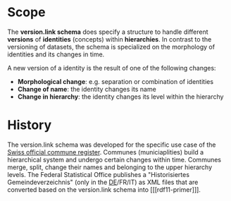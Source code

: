 # Scope
The **version.link schema** does specify a structure to handle different **versions** of **identities** (concepts) within **hierarchies**. In contrast to the versioning of datasets, the schema is specialized on the morphology of identities and its changes in time. 

A new version of a identity is the result of one of the following changes:

* **Morphological change**: e.g. separation or combination of identities
* **Change of name**: the identity changes its name
* **Change in hierarchy**: the identity changes its level within the hierarchy

# History
The version.link schema was developed for the specific use case of the [Swiss official commune register](https://www.bfs.admin.ch/bfs/en/home/basics/swiss-official-commune-register.html). Communes (municiaplities) build a hierarchical system and undergo certain changes within time. Communes merge, split, change their names and belonging to the upper hierarchy levels. The Federal Statistical Office publishes a "Historisiertes Gemeindeverzeichnis" (only in the [DE](https://www.bfs.admin.ch/bfs/de/home/grundlagen/agvch/historisiertes-gemeindeverzeichnis.html)/FR/IT) as XML files that are converted based on the version.link schema into [[[rdf11-primer]]].
